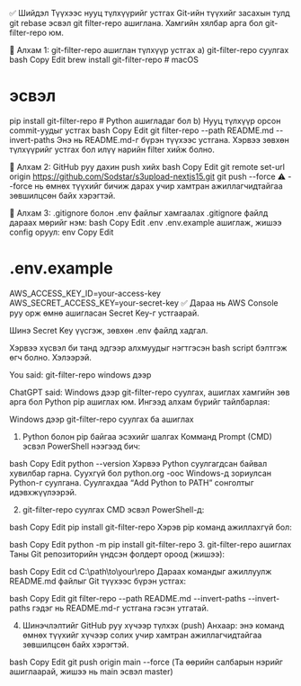 ✅ Шийдэл
Түүхээс нууц түлхүүрийг устгах
Git-ийн түүхийг засахын тулд git rebase эсвэл git filter-repo ашиглана. Хамгийн хялбар арга бол git-filter-repo юм.

🔧 Алхам 1: git-filter-repo ашиглан түлхүүр устгах
a) git-filter-repo суулгах
bash
Copy
Edit
brew install git-filter-repo  # macOS
# эсвэл
pip install git-filter-repo   # Python ашигладаг бол
b) Нууц түлхүүр орсон commit-уудыг устгах
bash
Copy
Edit
git filter-repo --path README.md --invert-paths
Энэ нь README.md-г бүрэн түүхээс устгана. Хэрвээ зөвхөн түлхүүрийг устгах бол илүү нарийн filter хийж болно.

🔁 Алхам 2: GitHub руу дахин push хийх
bash
Copy
Edit
git remote set-url origin https://github.com/Sodstar/s3upload-nextjs15.git
git push --force
⚠️ --force нь өмнөх түүхийг бичиж дарах учир хамтран ажиллагчидтайгаа зөвшилцсөн байх хэрэгтэй.

🧹 Алхам 3: .gitignore болон .env файлыг хамгаалах
.gitignore файлд дараах мөрийг нэм:
bash
Copy
Edit
.env
.env.example ашиглаж, жишээ config оруул:
env
Copy
Edit
# .env.example
AWS_ACCESS_KEY_ID=your-access-key
AWS_SECRET_ACCESS_KEY=your-secret-key
✅ Дараа нь
AWS Console руу орж өмнө ашигласан Secret Key-г устгаарай.

Шинэ Secret Key үүсгэж, зөвхөн .env файлд хадгал.

Хэрвээ хүсвэл би танд эдгээр алхмуудыг нэгтгэсэн bash script бэлтгэж өгч болно. Хэлээрэй.








You said:
git-filter-repo windows дээр


ChatGPT said:
Windows дээр git-filter-repo суулгах, ашиглах хамгийн зөв арга бол Python pip ашиглах юм. Ингээд алхам бүрийг тайлбарлая:

Windows дээр git-filter-repo суулгах ба ашиглах
1. Python болон pip байгаа эсэхийг шалгах
Комманд Prompt (CMD) эсвэл PowerShell нээгээд бич:

bash
Copy
Edit
python --version
Хэрвээ Python суулгагдсан байвал хувилбар гарна. Суухгүй бол python.org -оос Windows-д зориулсан Python-г суулгана. Суулгахдаа “Add Python to PATH” сонголтыг идэвхжүүлээрэй.

2. git-filter-repo суулгах
CMD эсвэл PowerShell-д:

bash
Copy
Edit
pip install git-filter-repo
Хэрэв pip команд ажиллахгүй бол:

bash
Copy
Edit
python -m pip install git-filter-repo
3. git-filter-repo ашиглах
Таны Git репозиторийн үндсэн фолдерт ороод (жишээ):

bash
Copy
Edit
cd C:\path\to\your\repo
Дараах командыг ажиллуулж README.md файлыг Git түүхээс бүрэн устгах:

bash
Copy
Edit
git filter-repo --path README.md --invert-paths
--invert-paths гэдэг нь README.md-г устгана гэсэн утгатай.

4. Шинэчлэлтийг GitHub руу хүчээр түлхэх (push)
Анхаар: энэ команд өмнөх түүхийг хүчээр солих учир хамтран ажиллагчидтайгаа зөвшилцсөн байх хэрэгтэй.

bash
Copy
Edit
git push origin main --force
(Та өөрийн салбарын нэрийг ашиглаарай, жишээ нь main эсвэл master)
